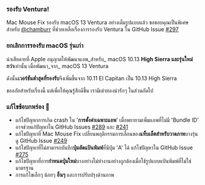 ### รองรับ Ventura!
Mac Mouse Fix รองรับ macOS 13 Ventura อย่างเต็มรูปแบบแล้ว
ขอขอบคุณเป็นพิเศษสำหรับ [@chamburr](https://github.com/chamburr) ที่ช่วยเหลือเรื่องการรองรับ Ventura ใน GitHub Issue [#297](https://github.com/noah-nuebling/mac-mouse-fix/issues/297)

### ยกเลิกการรองรับ macOS รุ่นเก่า

น่าเสียดายที่ Apple อนุญาตให้พัฒนาแอพ_สำหรับ_ macOS 10.13 **High Sierra และรุ่นใหม่กว่า**เท่านั้น เมื่อพัฒนา_จาก_ macOS 13 Ventura

ดังนั้น**เวอร์ชันต่ำสุดที่รองรับ**จึงเพิ่มขึ้นจาก 10.11 El Capitan เป็น 10.13 High Sierra

ขออภัยสำหรับเรื่องนี้ แต่เพื่อให้คุณรู้สึกดีขึ้น เรามีเต่าทองน่ารักๆ ในส่วนถัดไป

### แก้ไขข้อบกพร่อง 🐞 
- แก้ไขปัญหาการเกิด crash ใน '**การตั้งค่าเฉพาะแอพ**' เมื่อพยายามเพิ่มแอพที่ไม่มี 'Bundle ID' อาจช่วยแก้ปัญหาใน GitHub Issues [#289](https://github.com/noah-nuebling/mac-mouse-fix/issues/289) และ [#241](https://github.com/noah-nuebling/mac-mouse-fix/issues/241)
- แก้ไขปัญหาที่ Mac Mouse Fix เปลี่ยนพฤติกรรมการเลื่อนของ**แท็บเล็ตสำหรับวาดภาพ**บางรุ่น ดู GitHub Issue [#249](https://github.com/noah-nuebling/mac-mouse-fix/issues/249)
- แก้ไขปัญหาที่ไม่สามารถบันทึก**ปุ่มลัดแป้นพิมพ์**ที่มีปุ่ม 'A' ได้ แก้ไขปัญหาใน GitHub Issue [#275](https://github.com/noah-nuebling/mac-mouse-fix/issues/275)
- แก้ไขปัญหาที่การ**กำหนดปุ่มใหม่**บางอย่างไม่ทำงานอย่างถูกต้องเมื่อใช้รูปแบบแป้นพิมพ์ที่ไม่ใช่มาตรฐาน
- การแก้ไขเล็กๆ น้อยๆ **อื่นๆ** และการปรับปรุงด้านภาพ